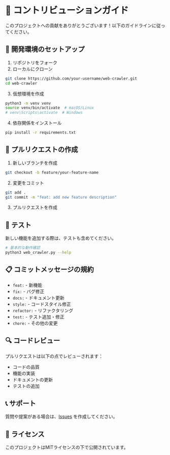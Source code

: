 # 🤝 コントリビューションガイド

このプロジェクトへの貢献をありがとうございます！以下のガイドラインに従ってください。

## 🚀 開発環境のセットアップ

1. リポジトリをフォーク
2. ローカルにクローン
```bash
git clone https://github.com/your-username/web-crawler.git
cd web-crawler
```

3. 仮想環境を作成
```bash
python3 -m venv venv
source venv/bin/activate  # macOS/Linux
# venv\Scripts\activate  # Windows
```

4. 依存関係をインストール
```bash
pip install -r requirements.txt
```

## 📝 プルリクエストの作成

1. 新しいブランチを作成
```bash
git checkout -b feature/your-feature-name
```

2. 変更をコミット
```bash
git add .
git commit -m "feat: add new feature description"
```

3. プルリクエストを作成

## 🧪 テスト

新しい機能を追加する際は、テストも含めてください。

```bash
# 基本的な動作確認
python3 web_crawler.py --help
```

## 📋 コミットメッセージの規約

- `feat:` - 新機能
- `fix:` - バグ修正
- `docs:` - ドキュメント更新
- `style:` - コードスタイル修正
- `refactor:` - リファクタリング
- `test:` - テスト追加・修正
- `chore:` - その他の変更

## 🔍 コードレビュー

プルリクエストは以下の点でレビューされます：

- コードの品質
- 機能の実装
- ドキュメントの更新
- テストの追加

## 📞 サポート

質問や提案がある場合は、[Issues](https://github.com/your-username/web-crawler/issues) を作成してください。

## 📄 ライセンス

このプロジェクトはMITライセンスの下で公開されています。 